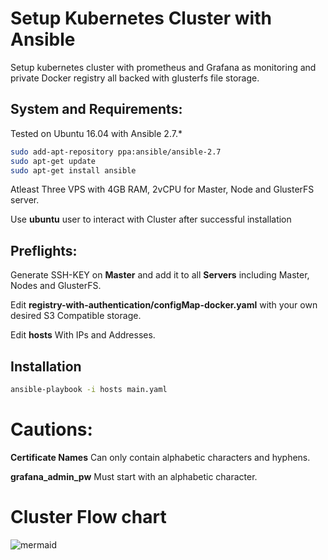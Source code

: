 # Setup Kubernetes Cluster with Ansible
Setup kubernetes cluster with prometheus and Grafana as monitoring and private Docker registry all backed with glusterfs file storage.
## System and Requirements:
Tested on Ubuntu 16.04 with Ansible 2.7.*

```bash
sudo add-apt-repository ppa:ansible/ansible-2.7
sudo apt-get update
sudo apt-get install ansible
```

Atleast Three VPS with 4GB RAM, 2vCPU for Master, Node and GlusterFS server.

Use **ubuntu** user to interact with Cluster after successful installation
## Preflights:
Generate SSH-KEY on **Master** and add it to all **Servers** including Master, Nodes and GlusterFS.

Edit **registry-with-authentication/configMap-docker.yaml** with your own desired S3 Compatible storage.

Edit **hosts** With IPs and Addresses.
## Installation
```bash
ansible-playbook -i hosts main.yaml
```
# Cautions:
**Certificate Names** Can only contain alphabetic characters and hyphens.

**grafana_admin_pw** Must start with an alphabetic character.
# Cluster Flow chart
![mermaid](https://user-images.githubusercontent.com/23025217/58875432-c6f12700-86e0-11e9-978a-52ac080090ba.JPG)
